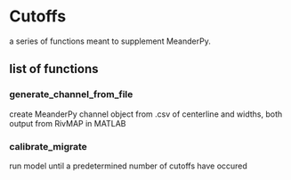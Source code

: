 # Cutoffs

a series of functions meant to supplement MeanderPy.

## list of functions

### generate_channel_from_file
create MeanderPy channel object from .csv of centerline and widths, both output from RivMAP in MATLAB
### calibrate_migrate
run model until a predetermined number of cutoffs have occured
